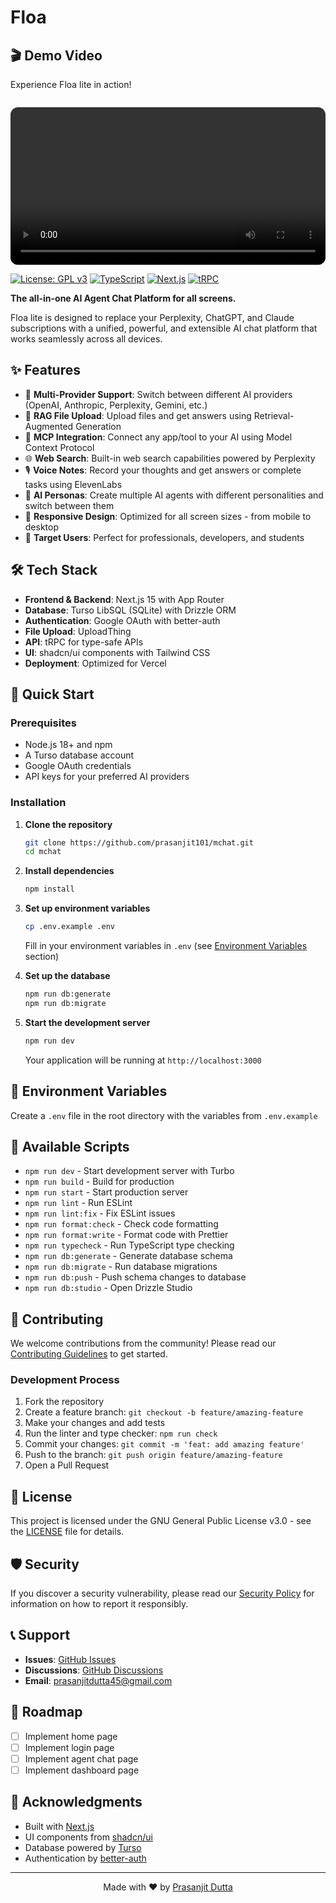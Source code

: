 # Floa

## 🎬 Demo Video

Experience Floa lite in action!  

<video controls width="100%" style="border-radius: 12px; margin-top: 1em;">
   <source src="https://res.cloudinary.com/dz8mikz3h/video/upload/v1752863316/floa-8update_ajoepk.mp4" type="video/mp4">
   Your browser does not support the video tag.
</video>


[![License: GPL v3](https://img.shields.io/badge/License-GPLv3-blue.svg)](https://www.gnu.org/licenses/gpl-3.0)
[![TypeScript](https://img.shields.io/badge/TypeScript-007ACC?logo=typescript&logoColor=white)](https://www.typescriptlang.org/)
[![Next.js](https://img.shields.io/badge/Next.js-000000?logo=next.js&logoColor=white)](https://nextjs.org/)
[![tRPC](https://img.shields.io/badge/tRPC-398CCB?logo=trpc&logoColor=white)](https://trpc.io/)

**The all-in-one AI Agent Chat Platform for all screens.**

Floa lite is designed to replace your Perplexity, ChatGPT, and Claude subscriptions with a unified, powerful, and extensible AI chat platform that works seamlessly across all devices.

## ✨ Features

- 🔄 **Multi-Provider Support**: Switch between different AI providers (OpenAI, Anthropic, Perplexity, Gemini, etc.)
- 📁 **RAG File Upload**: Upload files and get answers using Retrieval-Augmented Generation
- 🔌 **MCP Integration**: Connect any app/tool to your AI using Model Context Protocol
- 🌐 **Web Search**: Built-in web search capabilities powered by Perplexity
- 🎙️ **Voice Notes**: Record your thoughts and get answers or complete tasks using ElevenLabs
- 👥 **AI Personas**: Create multiple AI agents with different personalities and switch between them
- 📱 **Responsive Design**: Optimized for all screen sizes - from mobile to desktop
- 🎯 **Target Users**: Perfect for professionals, developers, and students

## 🛠️ Tech Stack

- **Frontend & Backend**: Next.js 15 with App Router
- **Database**: Turso LibSQL (SQLite) with Drizzle ORM
- **Authentication**: Google OAuth with better-auth
- **File Upload**: UploadThing
- **API**: tRPC for type-safe APIs
- **UI**: shadcn/ui components with Tailwind CSS
- **Deployment**: Optimized for Vercel

## 🚀 Quick Start

### Prerequisites

- Node.js 18+ and npm
- A Turso database account
- Google OAuth credentials
- API keys for your preferred AI providers

### Installation

1. **Clone the repository**
   ```bash
   git clone https://github.com/prasanjit101/mchat.git
   cd mchat
   ```

2. **Install dependencies**
   ```bash
   npm install
   ```

3. **Set up environment variables**
   ```bash
   cp .env.example .env
   ```
   
   Fill in your environment variables in `.env` (see [Environment Variables](#environment-variables) section)

4. **Set up the database**
   ```bash
   npm run db:generate
   npm run db:migrate
   ```

5. **Start the development server**
   ```bash
   npm run dev
   ```

   Your application will be running at `http://localhost:3000`

## 🔧 Environment Variables

Create a `.env` file in the root directory with the variables from `.env.example`

## 📜 Available Scripts

- `npm run dev` - Start development server with Turbo
- `npm run build` - Build for production
- `npm run start` - Start production server
- `npm run lint` - Run ESLint
- `npm run lint:fix` - Fix ESLint issues
- `npm run format:check` - Check code formatting
- `npm run format:write` - Format code with Prettier
- `npm run typecheck` - Run TypeScript type checking
- `npm run db:generate` - Generate database schema
- `npm run db:migrate` - Run database migrations
- `npm run db:push` - Push schema changes to database
- `npm run db:studio` - Open Drizzle Studio

## 🤝 Contributing

We welcome contributions from the community! Please read our [Contributing Guidelines](CONTRIBUTING.md) to get started.

### Development Process

1. Fork the repository
2. Create a feature branch: `git checkout -b feature/amazing-feature`
3. Make your changes and add tests
4. Run the linter and type checker: `npm run check`
5. Commit your changes: `git commit -m 'feat: add amazing feature'`
6. Push to the branch: `git push origin feature/amazing-feature`
7. Open a Pull Request

## 📄 License

This project is licensed under the GNU General Public License v3.0 - see the [LICENSE](LICENSE) file for details.

## 🛡️ Security

If you discover a security vulnerability, please read our [Security Policy](SECURITY.md) for information on how to report it responsibly.

## 📞 Support

- **Issues**: [GitHub Issues](https://github.com/prasanjit101/mchat/issues)
- **Discussions**: [GitHub Discussions](https://github.com/prasanjit101/mchat/discussions)
- **Email**: prasanjitdutta45@gmail.com

## 🎯 Roadmap

- [ ] Implement home page
- [ ] Implement login page
- [ ] Implement agent chat page
- [ ] Implement dashboard page

## 🙏 Acknowledgments

- Built with [Next.js](https://nextjs.org/)
- UI components from [shadcn/ui](https://ui.shadcn.com/)
- Database powered by [Turso](https://turso.tech/)
- Authentication by [better-auth](https://better-auth.com/)

---

<div align="center">
  Made with ❤️ by <a href="https://github.com/prasanjit101">Prasanjit Dutta</a>
</div>

